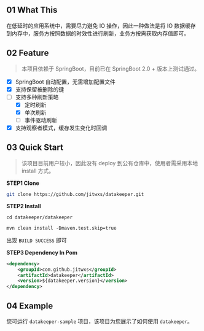 ## 01 What This

在低延时的应用系统中，需要尽力避免 IO 操作，因此一种做法是将 IO 数据缓存到内存中，服务方按照数据的时效性进行刷新，业务方按需获取内存值即可。

## 02 Feature

> 本项目依赖于 SpringBoot，目前已在 SpringBoot 2.0 + 版本上测试通过。

- [x] SpringBoot 自动配置，无需增加配置文件
- [x] 支持保留被删除的键
- [ ] 支持多种刷新策略
  - [x] 定时刷新
  - [x] 单次刷新
  - [ ] 事件驱动刷新
- [x] 支持观察者模式，缓存发生变化时回调

## 03 Quick Start

> 该项目目前用户较小，因此没有 deploy 到公有仓库中，使用者需采用本地 install 方式。

**STEP1 Clone**

```bash
git clone https://github.com/jitwxs/datakeeper.git
```

**STEP2 Install**

```
cd datakeeper/datakeeper

mvn clean install -Dmaven.test.skip=true
```

出现 `BUILD SUCCESS` 即可

**STEP3 Dependency In Pom**

```xml
<dependency>
    <groupId>com.github.jitwxs</groupId>
    <artifactId>datakeeper</artifactId>
    <version>${datakeeper.version}</version>
</dependency>
```

## 04 Example

您可运行 `datakeeper-sample` 项目，该项目为您展示了如何使用 `datakeeper`。


